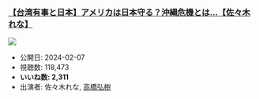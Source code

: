 ### [【台湾有事と日本】アメリカは日本守る？沖縄危機とは…【佐々木れな】](https://www.youtube.com/watch?v=ijzP9OrXlRU)
[![](https://img.youtube.com/vi/ijzP9OrXlRU/sddefault.jpg)](https://www.youtube.com/watch?v=ijzP9OrXlRU)
-   公開日: 2024-02-07
-   視聴数: 118,473
-   **いいね数: 2,311**
-   出演者: 佐々木れな, [高橋弘樹](/rehacq_fan/people/高橋弘樹 "wikilink")
